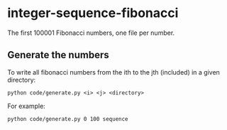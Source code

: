 # integer-sequence-fibonacci

The first 100001 Fibonacci numbers, one file per number.

## Generate the numbers

To write all fibonacci numbers from the ith to the jth (included) in a given directory:

	python code/generate.py <i> <j> <directory>

For example:

	python code/generate.py 0 100 sequence
